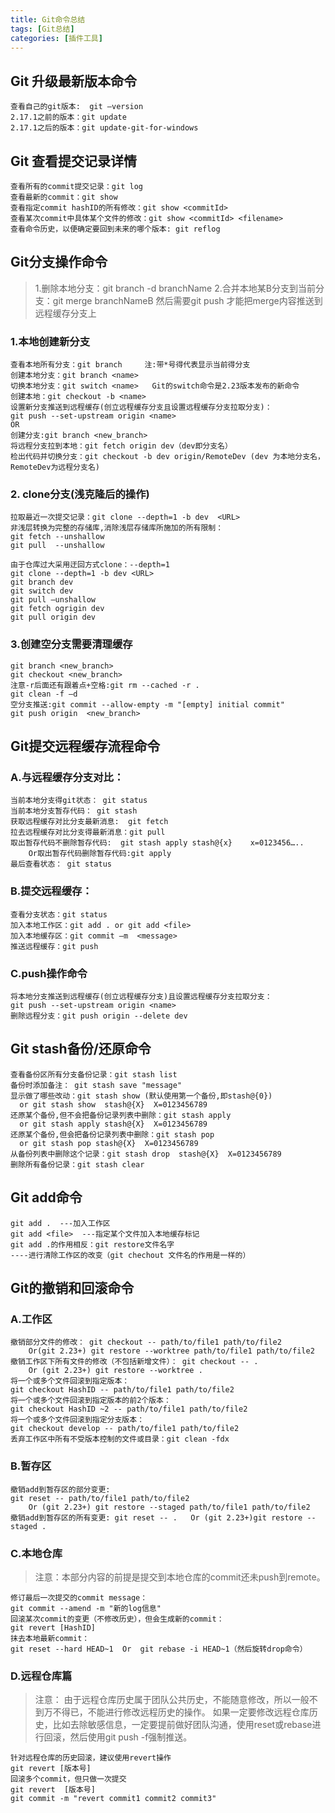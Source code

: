 ```yaml
---
title: Git命令总结
tags: [Git总结]
categories: [插件工具]
---
```

## Git 升级最新版本命令
```
查看自己的git版本:  git –version
2.17.1之前的版本：git update
2.17.1之后的版本：git update-git-for-windows
```

## Git 查看提交记录详情
```
查看所有的commit提交记录：git log
查看最新的commit：git show
查看指定commit hashID的所有修改：git show <commitId>
查看某次commit中具体某个文件的修改：git show <commitId> <filename>
查看命令历史，以便确定要回到未来的哪个版本: git reflog
```

## Git分支操作命令

>1.删除本地分支：git branch -d branchName
>2.合并本地某B分支到当前分支：git merge branchNameB
>	然后需要git push 才能把merge内容推送到远程缓存分支上

### 1.本地创建新分支
```
查看本地所有分支：git branch    	注:带*号得代表显示当前得分支
创建本地分支：git branch <name>
切换本地分支：git switch <name>   Git的switch命令是2.23版本发布的新命令
创建本地：git checkout -b <name>
设置新分支推送到远程缓存(创立远程缓存分支且设置远程缓存分支拉取分支)：
git push --set-upstream origin <name>
OR
创建分支:git branch <new_branch>
将远程分支拉到本地：git fetch origin dev（dev即分支名）
检出代码并切换分支：git checkout -b dev origin/RemoteDev (dev 为本地分支名，RemoteDev为远程分支名)
```

### 2. clone分支(浅克隆后的操作)
```
拉取最近一次提交记录：git clone --depth=1 -b dev  <URL>
非浅层转换为完整的存储库,消除浅层存储库所施加的所有限制：
git fetch --unshallow
git pull  --unshallow 

由于仓库过大采用迂回方式clone：--depth=1
git clone --depth=1 -b dev <URL>
git branch dev
git switch dev
git pull –unshallow
git fetch ogrigin dev
git pull origin dev
```

### 3.创建空分支需要清理缓存
```
git branch <new_branch>
git checkout <new_branch>
注意-r后面还有跟着点+空格:git rm --cached -r . 
git clean -f –d
空分支推送:git commit --allow-empty -m "[empty] initial commit"
git push origin  <new_branch>
```

## Git提交远程缓存流程命令
### A.与远程缓存分支对比：
```
当前本地分支得git状态： git status
当前本地分支暂存代码： git stash
获取远程缓存对比分支最新消息:  git fetch
拉去远程缓存对比分支得最新消息：git pull
取出暂存代码不删除暂存代码:  git stash apply stash@{x}    x=0123456…..
	Or取出暂存代码删除暂存代码:git apply
最后查看状态： git status
```

### B.提交远程缓存：
```
查看分支状态：git status
加入本地工作区：git add . or git add <file>
加入本地缓存区：git commit –m  <message>
推送远程缓存：git push
```

### C.push操作命令
```
将本地分支推送到远程缓存(创立远程缓存分支)且设置远程缓存分支拉取分支：
git push --set-upstream origin <name>
删除远程分支：git push origin --delete dev
```

## Git stash备份/还原命令
```
查看备份区所有分支备份记录：git stash list
备份时添加备注： git stash save "message"
显示做了哪些改动：git stash show (默认使用第一个备份,即stash@{0})
  or git stash show  stash@{X}  X=0123456789
还原某个备份,但不会把备份记录列表中删除：git stash apply 
  or git stash apply stash@{X}  X=0123456789
还原某个备份,但会把备份记录列表中删除：git stash pop 
  or git stash pop stash@{X}  X=0123456789
从备份列表中删除这个记录：git stash drop  stash@{X}  X=0123456789
删除所有备份记录：git stash clear
```

## Git add命令
```
git add .  ---加入工作区
git add <file>  ---指定某个文件加入本地缓存标记
git add .的作用相反：git restore文件名字   
----进行清除工作区的改变（git chechout 文件名的作用是一样的）
```

## Git的撤销和回滚命令
### A.工作区
```
撤销部分文件的修改： git checkout -- path/to/file1 path/to/file2
	Or(git 2.23+) git restore --worktree path/to/file1 path/to/file2
撤销工作区下所有文件的修改（不包括新增文件）： git checkout -- .
	Or (git 2.23+) git restore --worktree .
将一个或多个文件回滚到指定版本：
git checkout HashID -- path/to/file1 path/to/file2
将一个或多个文件回滚到指定版本的前2个版本：
git checkout HashID ~2 -- path/to/file1 path/to/file2
将一个或多个文件回滚到指定分支版本：
git checkout develop -- path/to/file1 path/to/file2
丢弃工作区中所有不受版本控制的文件或目录：git clean -fdx
```

### B.暂存区
```
撤销add到暂存区的部分变更:
git reset -- path/to/file1 path/to/file2
	Or (git 2.23+) git restore --staged path/to/file1 path/to/file2
撤销add到暂存区的所有变更: git reset -- .   Or (git 2.23+)git restore --staged .
```


### C.本地仓库
>注意：本部分内容的前提是提交到本地仓库的commit还未push到remote。
```
修订最后一次提交的commit message：
git commit --amend -m "新的log信息"
回滚某次commit的变更（不修改历史），但会生成新的commit：
git revert [HashID]
抹去本地最新commit：
git reset --hard HEAD~1  Or  git rebase -i HEAD~1（然后旋转drop命令）
```


### D.远程仓库篇
>注意：
>由于远程仓库历史属于团队公共历史，不能随意修改，所以一般不到万不得已，不能进行修改远程历史的操作。
>如果一定要修改远程仓库历史，比如去除敏感信息，一定要提前做好团队沟通，使用reset或rebase进行回滚，然后使用git push -f强制推送。
```
针对远程仓库的历史回滚，建议使用revert操作
git revert [版本号]
回滚多个commit，但只做一次提交
git revert  [版本号]
git commit -m "revert commit1 commit2 commit3"
```

